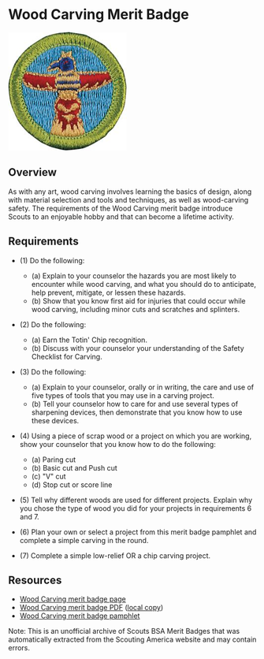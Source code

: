 

# Wood Carving Merit Badge

![Wood Carving Merit Badge](images/wood-carving-merit-badge.jpg)

## Overview



As with any art, wood carving involves learning the basics of design, along with material selection and tools and techniques, as well as wood-carving safety. The requirements of the Wood Carving merit badge introduce Scouts to an enjoyable hobby and that can become a lifetime activity.

## Requirements

* (1) Do the following:
    * (a) Explain to your counselor the hazards you are most likely to encounter while wood carving, and what you should do to anticipate, help prevent, mitigate, or lessen these hazards.
    * (b) Show that you know first aid for injuries that could occur while wood carving, including minor cuts and scratches and splinters.


* (2) Do the following:
    * (a) Earn the Totin' Chip recognition.
    * (b) Discuss with your counselor your understanding of the Safety Checklist for Carving.


* (3) Do the following:
    * (a) Explain to your counselor, orally or in writing, the care and use of five types of tools that you may use in a carving project.
    * (b) Tell your counselor how to care for and use several types of sharpening devices, then demonstrate that you know how to use these devices.


* (4) Using a piece of scrap wood or a project on which you are working, show your counselor that you know how to do the following:
    * (a) Paring cut
    * (b) Basic cut and Push cut
    * (c) "V" cut
    * (d) Stop cut or score line


* (5) Tell why different woods are used for different projects. Explain why you chose the type of wood you did for your projects in requirements 6 and 7.
* (6) Plan your own or select a project from this merit badge pamphlet and complete a simple carving in the round.
* (7) Complete a simple low-relief OR a chip carving project.


## Resources

- [Wood Carving merit badge page](https://www.scouting.org/merit-badges/wood-carving/)
- [Wood Carving merit badge PDF](https://filestore.scouting.org/filestore/Merit_Badge_ReqandRes/Pamphlets/Wood%20Carving_2025.pdf) ([local copy](files/wood-carving-merit-badge.pdf))
- [Wood Carving merit badge pamphlet](https://www.scoutshop.org/bsa-woodcarving-merit-badge-pamphlet-661585.html)

Note: This is an unofficial archive of Scouts BSA Merit Badges that was automatically extracted from the Scouting America website and may contain errors.